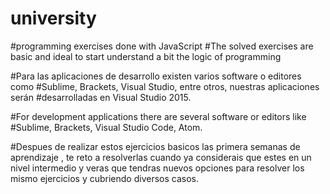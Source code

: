 # university
#programming exercises done with JavaScript
#The solved exercises are basic and ideal to start understand a bit the logic of programming

#Para las aplicaciones de desarrollo existen varios software o editores como
#Sublime, Brackets, Visual Studio, entre otros, nuestras aplicaciones serán 
#desarrolladas en Visual Studio 2015.

#For development applications there are several software or editors like
#Sublime, Brackets, Visual Studio Code, Atom.

#Despues de realizar estos ejercicios basicos las primera semanas de aprendizaje , te reto a resolverlas 
cuando ya considerais que estes en un nivel intermedio y veras que tendras nuevos opciones para resolver 
los mismo ejercicios y cubriendo diversos casos.  

